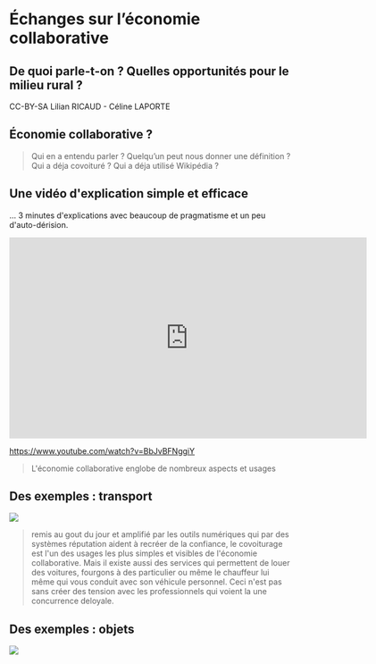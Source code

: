 # Échanges sur l’économie collaborative

## De quoi parle-t-on ? Quelles opportunités pour le milieu rural ?

CC-BY-SA Lilian RICAUD - Céline LAPORTE


## Économie collaborative ?

> Qui en a entendu parler ? Quelqu’un peut nous donner une définition ?
> Qui a déja covoituré ?
> Qui a déja utilisé Wikipédia ?



## Une vidéo d'explication simple et efficace
... 3 minutes d'explications avec beaucoup de pragmatisme et un peu d'auto-dérision. 

<iframe width="640" height="360" src="https://www.youtube.com/embed/BbJvBFNggiY" frameborder="0" allowfullscreen></iframe>

https://www.youtube.com/watch?v=BbJvBFNggiY 

> L'économie collaborative englobe de nombreux aspects et usages

## Des exemples : transport

![](https://upload.wikimedia.org/wikipedia/commons/thumb/e/e8/Aire_de_Covoiturage_Arvert-La_Tremblade.jpg/800px-Aire_de_Covoiturage_Arvert-La_Tremblade.jpg)

> remis au gout du jour et amplifié par les outils numériques qui par des systèmes réputation aident à recréer de la confiance, le covoiturage est l'un des usages les plus simples et visibles de l'économie collaborative. Mais il existe aussi des services qui permettent de louer des voitures, fourgons à des particulier ou même le chauffeur lui même qui vous conduit avec son véhicule personnel. Ceci n'est pas sans créer des tension avec les professionnels qui voient la une concurrence deloyale.

## Des exemples : objets

![](http://www.lilianricaud.com/travail-en-reseau/wp-content/uploads/2015/09/tipkin-communs.jpg)

